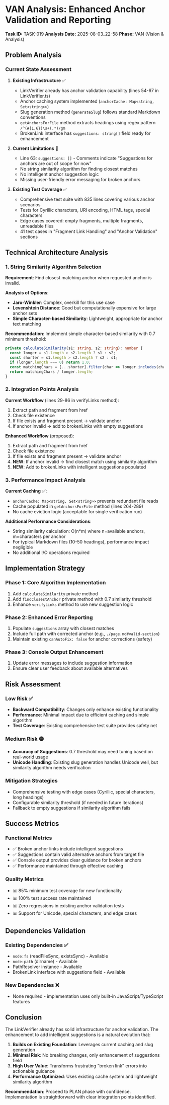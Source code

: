 # VAN Analysis: Enhanced Anchor Validation and Reporting

**Task ID:** TASK-019
**Analysis Date:** 2025-08-03_22-58
**Phase:** VAN (Vision & Analysis)

## Problem Analysis

### Current State Assessment

1. **Existing Infrastructure** ✅
   - LinkVerifier already has anchor validation capability (lines 54-67 in LinkVerifier.ts)
   - Anchor caching system implemented (`anchorCache: Map<string, Set<string>>`)
   - Slug generation method (`generateSlug`) follows standard Markdown conventions
   - `getAnchorsForFile` method extracts headings using regex pattern `/^(#{1,6})\s+(.*)/gm`
   - BrokenLink interface has `suggestions: string[]` field ready for enhancement

2. **Current Limitations** 🔴
   - Line 63: `suggestions: []` - Comments indicate "Suggestions for anchors are out of scope for now"
   - No string similarity algorithm for finding closest matches
   - No intelligent anchor suggestion logic
   - Missing user-friendly error messaging for broken anchors

3. **Existing Test Coverage** ✅
   - Comprehensive test suite with 835 lines covering various anchor scenarios
   - Tests for Cyrillic characters, URI encoding, HTML tags, special characters
   - Edge cases covered: empty fragments, multiple fragments, unreadable files
   - 41 test cases in "Fragment Link Handling" and "Anchor Validation" sections

## Technical Architecture Analysis

### 1. String Similarity Algorithm Selection

**Requirement**: Find closest matching anchor when requested anchor is invalid.

**Analysis of Options**:
- **Jaro-Winkler**: Complex, overkill for this use case
- **Levenshtein Distance**: Good but computationally expensive for large anchor sets
- **Simple Character-based Similarity**: Lightweight, appropriate for anchor text matching

**Recommendation**: Implement simple character-based similarity with 0.7 minimum threshold:
```typescript
private calculateSimilarity(s1: string, s2: string): number {
  const longer = s1.length > s2.length ? s1 : s2;
  const shorter = s1.length > s2.length ? s2 : s1;
  if (longer.length === 0) return 1.0;
  const matchingChars = [...shorter].filter(char => longer.includes(char)).length;
  return matchingChars / longer.length;
}
```

### 2. Integration Points Analysis

**Current Workflow** (lines 29-86 in verifyLinks method):
1. Extract path and fragment from href
2. Check file existence
3. If file exists and fragment present → validate anchor
4. If anchor invalid → add to brokenLinks with empty suggestions

**Enhanced Workflow** (proposed):
1. Extract path and fragment from href
2. Check file existence
3. If file exists and fragment present → validate anchor
4. **NEW**: If anchor invalid → find closest match using similarity algorithm
5. **NEW**: Add to brokenLinks with intelligent suggestions populated

### 3. Performance Impact Analysis

**Current Caching** ✅:
- `anchorCache: Map<string, Set<string>>` prevents redundant file reads
- Cache populated in `getAnchorsForFile` method (lines 264-289)
- No cache eviction logic (acceptable for single verification run)

**Additional Performance Considerations**:
- String similarity calculation: O(n*m) where n=available anchors, m=characters per anchor
- For typical Markdown files (10-50 headings), performance impact negligible
- No additional I/O operations required

## Implementation Strategy

### Phase 1: Core Algorithm Implementation
1. Add `calculateSimilarity` private method
2. Add `findClosestAnchor` private method with 0.7 similarity threshold
3. Enhance `verifyLinks` method to use new suggestion logic

### Phase 2: Enhanced Error Reporting
1. Populate `suggestions` array with closest matches
2. Include full path with corrected anchor (e.g., `./page.md#valid-section`)
3. Maintain existing `canAutoFix: false` for anchor corrections (safety)

### Phase 3: Console Output Enhancement
1. Update error messages to include suggestion information
2. Ensure clear user feedback about available alternatives

## Risk Assessment

### Low Risk ✅
- **Backward Compatibility**: Changes only enhance existing functionality
- **Performance**: Minimal impact due to efficient caching and simple algorithm
- **Test Coverage**: Existing comprehensive test suite provides safety net

### Medium Risk 🟡
- **Accuracy of Suggestions**: 0.7 threshold may need tuning based on real-world usage
- **Unicode Handling**: Existing slug generation handles Unicode well, but similarity algorithm needs verification

### Mitigation Strategies
- Comprehensive testing with edge cases (Cyrillic, special characters, long headings)
- Configurable similarity threshold (if needed in future iterations)
- Fallback to empty suggestions if similarity algorithm fails

## Success Metrics

### Functional Metrics
- ✅ Broken anchor links include intelligent suggestions
- ✅ Suggestions contain valid alternative anchors from target file
- ✅ Console output provides clear guidance for broken anchors
- ✅ Performance maintained through effective caching

### Quality Metrics
- 📊 85% minimum test coverage for new functionality
- 📊 100% test success rate maintained
- 📊 Zero regressions in existing anchor validation tests
- 📊 Support for Unicode, special characters, and edge cases

## Dependencies Validation

### Existing Dependencies ✅
- `node:fs` (readFileSync, existsSync) - Available
- `node:path` (dirname) - Available
- PathResolver instance - Available
- BrokenLink interface with suggestions field - Available

### New Dependencies ❌
- None required - implementation uses only built-in JavaScript/TypeScript features

## Conclusion

The LinkVerifier already has solid infrastructure for anchor validation. The enhancement to add intelligent suggestions is a natural evolution that:

1. **Builds on Existing Foundation**: Leverages current caching and slug generation
2. **Minimal Risk**: No breaking changes, only enhancement of suggestions field
3. **High User Value**: Transforms frustrating "broken link" errors into actionable guidance
4. **Performance Optimized**: Uses existing cache system and lightweight similarity algorithm

**Recommendation**: Proceed to PLAN phase with confidence. Implementation is straightforward with clear integration points identified.